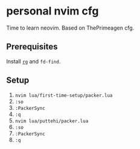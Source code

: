 # personal nvim cfg

Time to learn neovim. Based on ThePrimeagen cfg.

## Prerequisites

Install [`rg`](https://github.com/BurntSushi/ripgrep) and `fd-find`.

## Setup

1. `nvim lua/first-time-setup/packer.lua`
2. `:so`
3. `:PackerSync`
4. `:q`
5. `nvim lua/puttehi/packer.lua`
6. `:so`
7. `:PackerSync`
8. `:q`

